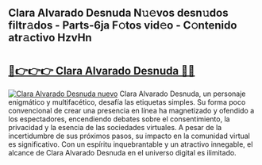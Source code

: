 ## Clara Alvarado Desnuda N𝚞𝚎vos desn𝚞dos filtr𝚊dos - Parts-6ja F𝚘tos vid𝚎o - C𝚘ntenido atr𝚊ctivo HzvHn

# <h2><a href="http://mbbwonx.tromn.icu/?c=Clara+Alvarado+Desnuda">🔗👉👉👉 Clara Alvarado Desnuda 🔗🔗</a></h2>

[![Clara Alvarado Desnuda nuevo](https://i.imgur.com/pEAQMta.gif)](http://mbbwonx.tromn.icu/?c=Clara+Alvarado+Desnuda)
Clara Alvarado Desnuda, un personaje enigmático y multifacético, desafía las etiquetas simples. Su forma poco convencional de crear una presencia en línea ha magnetizado y ofendido a los espectadores, encendiendo debates sobre el consentimiento, la privacidad y la esencia de las sociedades virtuales. A pesar de la incertidumbre de sus próximos pasos, su impacto en la comunidad virtual es significativo. Con un espíritu inquebrantable y un atractivo innegable, el alcance de Clara Alvarado Desnuda en el universo digital es ilimitado.
